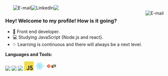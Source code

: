 
<img align="right" src="https://user-images.githubusercontent.com/56550632/107151690-91cfba00-6942-11eb-934b-5e794c16e201.png" width="350"/>

<a href="https://www.linkedin.com/in/flavio-aquila-283833161/">
<img align="right" alt="LinkedIn" src="https://img.shields.io/badge/-Fl%C3%A1vio%20%C3%80quila-blue"/>
</a>

<a href="https://www.instagram.com/lcegreen/">
<img align="right" alt="E-mail" src="https://img.shields.io/badge/-Instagram-ff69b4"/>
</a>

<a href="flavioaquila18@hotmail.com">
<img align="right" alt="E-mail" src="https://img.shields.io/badge/-E--mail-blueviolet"/>
</a>
<br/>

### Hey! Welcome to my profile! How is it going? 

- 🚀 Front end developer.
- 💻 Studying JavaScript {Node.js and react}.
- ✨ Learning is continuous and there will always be a next level.

**Languages and Tools:**  

<code><img height="30" src="https://user-images.githubusercontent.com/56550632/107801748-4270fb80-6d3f-11eb-8d33-e4f7f39b6ce9.png"></code>
<code><img height="30" src="https://user-images.githubusercontent.com/56550632/107802130-b90df900-6d3f-11eb-9f89-47360bc4e462.png"></code>
<code><img height="30" src="https://user-images.githubusercontent.com/56550632/107801321-ae069900-6d3e-11eb-9f19-1f3b03404523.png"></code>
<code><img height="30" src="https://raw.githubusercontent.com/github/explore/80688e429a7d4ef2fca1e82350fe8e3517d3494d/topics/javascript/javascript.png"></code>
<code><img height="30" src="https://raw.githubusercontent.com/github/explore/80688e429a7d4ef2fca1e82350fe8e3517d3494d/topics/react/react.png"></code>
<code><img height="30" src=""></code>
<code><img height="30" src="https://raw.githubusercontent.com/github/explore/80688e429a7d4ef2fca1e82350fe8e3517d3494d/topics/git/git.png"></code>
